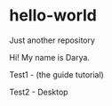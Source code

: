 # hello-world
Just another repository

Hi! My name is Darya.

Test1 - (the  guide tutorial)

Test2 - Desktop
